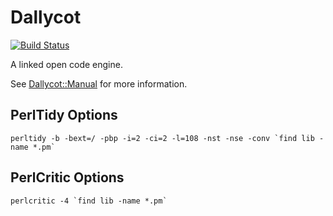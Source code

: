 Dallycot
========

[![Build Status](https://travis-ci.org/jgsmith/perl-Dallycot.svg?branch=master)](https://travis-ci.org/jgsmith/perl-Dallycot)

A linked open code engine.

See [Dallycot::Manual](./lib/Dallycot/Manual.pod) for more information.

## PerlTidy Options

```
perltidy -b -bext=/ -pbp -i=2 -ci=2 -l=108 -nst -nse -conv `find lib -name *.pm`
```

## PerlCritic Options

```
perlcritic -4 `find lib -name *.pm`
```
